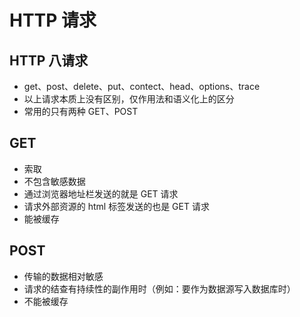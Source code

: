 # HTTP 请求

## HTTP 八请求

- get、post、delete、put、contect、head、options、trace
- 以上请求本质上没有区别，仅作用法和语义化上的区分
- 常用的只有两种 GET、POST

## GET

- 索取
- 不包含敏感数据
- 通过浏览器地址栏发送的就是 GET 请求
- 请求外部资源的 html 标签发送的也是 GET 请求
- 能被缓存

## POST

- 传输的数据相对敏感
- 请求的结查有持续性的副作用时（例如：要作为数据源写入数据库时）
- 不能被缓存
